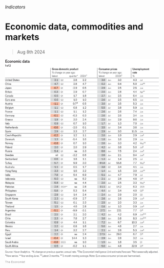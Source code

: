 ###### Indicators

# Economic data, commodities and markets 

#####  

> Aug 8th 2024 

![image](images/20240810_INT101.png) 


